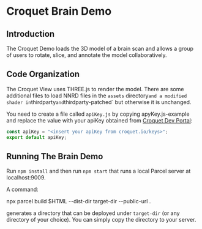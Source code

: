 # Croquet Brain Demo

## Introduction

The Croquet Demo loads the 3D model of a brain scan and allows a group of users to rotate, slice, and annotate the model collaboratively.

## Code Organization

The Croquet View uses THREE.js to render the model. There are some additional files to load NNRD files in the `assets` directory` and a modified shader in `thirdparty` and `thirdparty-patched` but otherwise it is unchanged.

You need to create a file called `apiKey.js` by copying apyKey.js-example and replace the value with your apiKey obtained from [Croquet Dev Portal](https://croquet.io/keys):

   ```JavaScript
   const apiKey = "<insert your apiKey from croquet.io/keys>";
   export default apiKey;
   ```

## Running The Brain Demo

Run `npm install` and then run `npm start` that runs a local Parcel server at localhost:9009.

A command:

   npx parcel build $HTML --dist-dir target-dir --public-url .

generates a directory that can be deployed under `target-dir` (or any directory of your choice). You can simply copy the directory to your server.
